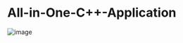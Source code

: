 # All-in-One-C++-Application

![image](https://github.com/mubeen-palh/All-in-One-C-Application/assets/109067650/83cdfde2-db04-4c64-9351-2afbee29eaa4)
